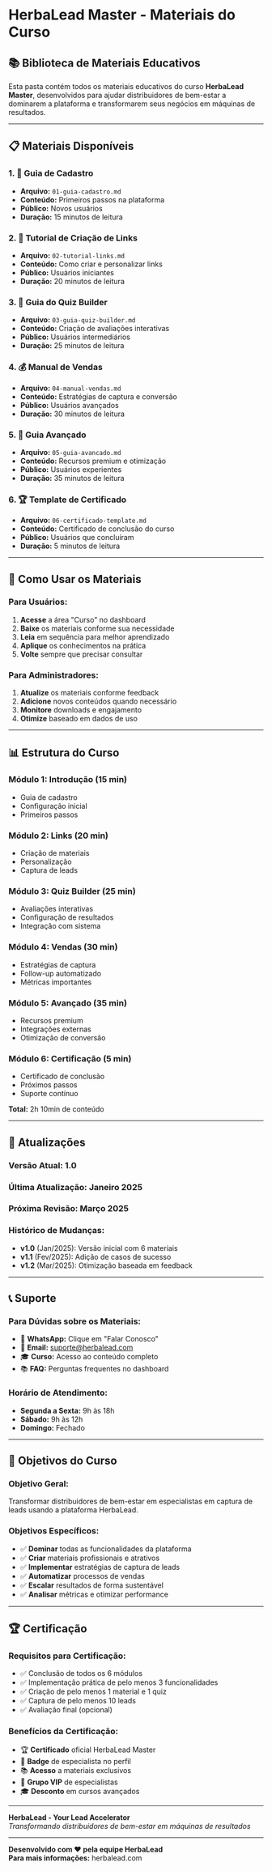 # HerbaLead Master - Materiais do Curso

## 📚 **Biblioteca de Materiais Educativos**

Esta pasta contém todos os materiais educativos do curso **HerbaLead Master**, desenvolvidos para ajudar distribuidores de bem-estar a dominarem a plataforma e transformarem seus negócios em máquinas de resultados.

---

## 📋 **Materiais Disponíveis**

### **1. 📖 Guia de Cadastro**
- **Arquivo:** `01-guia-cadastro.md`
- **Conteúdo:** Primeiros passos na plataforma
- **Público:** Novos usuários
- **Duração:** 15 minutos de leitura

### **2. 🔗 Tutorial de Criação de Links**
- **Arquivo:** `02-tutorial-links.md`
- **Conteúdo:** Como criar e personalizar links
- **Público:** Usuários iniciantes
- **Duração:** 20 minutos de leitura

### **3. 🧠 Guia do Quiz Builder**
- **Arquivo:** `03-guia-quiz-builder.md`
- **Conteúdo:** Criação de avaliações interativas
- **Público:** Usuários intermediários
- **Duração:** 25 minutos de leitura

### **4. 💰 Manual de Vendas**
- **Arquivo:** `04-manual-vendas.md`
- **Conteúdo:** Estratégias de captura e conversão
- **Público:** Usuários avançados
- **Duração:** 30 minutos de leitura

### **5. 🚀 Guia Avançado**
- **Arquivo:** `05-guia-avancado.md`
- **Conteúdo:** Recursos premium e otimização
- **Público:** Usuários experientes
- **Duração:** 35 minutos de leitura

### **6. 🏆 Template de Certificado**
- **Arquivo:** `06-certificado-template.md`
- **Conteúdo:** Certificado de conclusão do curso
- **Público:** Usuários que concluíram
- **Duração:** 5 minutos de leitura

---

## 🎯 **Como Usar os Materiais**

### **Para Usuários:**
1. **Acesse** a área "Curso" no dashboard
2. **Baixe** os materiais conforme sua necessidade
3. **Leia** em sequência para melhor aprendizado
4. **Aplique** os conhecimentos na prática
5. **Volte** sempre que precisar consultar

### **Para Administradores:**
1. **Atualize** os materiais conforme feedback
2. **Adicione** novos conteúdos quando necessário
3. **Monitore** downloads e engajamento
4. **Otimize** baseado em dados de uso

---

## 📊 **Estrutura do Curso**

### **Módulo 1: Introdução** (15 min)
- Guia de cadastro
- Configuração inicial
- Primeiros passos

### **Módulo 2: Links** (20 min)
- Criação de materiais
- Personalização
- Captura de leads

### **Módulo 3: Quiz Builder** (25 min)
- Avaliações interativas
- Configuração de resultados
- Integração com sistema

### **Módulo 4: Vendas** (30 min)
- Estratégias de captura
- Follow-up automatizado
- Métricas importantes

### **Módulo 5: Avançado** (35 min)
- Recursos premium
- Integrações externas
- Otimização de conversão

### **Módulo 6: Certificação** (5 min)
- Certificado de conclusão
- Próximos passos
- Suporte contínuo

**Total:** 2h 10min de conteúdo

---

## 🔄 **Atualizações**

### **Versão Atual:** 1.0
### **Última Atualização:** Janeiro 2025
### **Próxima Revisão:** Março 2025

### **Histórico de Mudanças:**
- **v1.0** (Jan/2025): Versão inicial com 6 materiais
- **v1.1** (Fev/2025): Adição de casos de sucesso
- **v1.2** (Mar/2025): Otimização baseada em feedback

---

## 📞 **Suporte**

### **Para Dúvidas sobre os Materiais:**
- 💬 **WhatsApp:** Clique em "Falar Conosco"
- 📧 **Email:** suporte@herbalead.com
- 🎓 **Curso:** Acesso ao conteúdo completo
- 📚 **FAQ:** Perguntas frequentes no dashboard

### **Horário de Atendimento:**
- **Segunda a Sexta:** 9h às 18h
- **Sábado:** 9h às 12h
- **Domingo:** Fechado

---

## 🎯 **Objetivos do Curso**

### **Objetivo Geral:**
Transformar distribuidores de bem-estar em especialistas em captura de leads usando a plataforma HerbaLead.

### **Objetivos Específicos:**
- ✅ **Dominar** todas as funcionalidades da plataforma
- ✅ **Criar** materiais profissionais e atrativos
- ✅ **Implementar** estratégias de captura de leads
- ✅ **Automatizar** processos de vendas
- ✅ **Escalar** resultados de forma sustentável
- ✅ **Analisar** métricas e otimizar performance

---

## 🏆 **Certificação**

### **Requisitos para Certificação:**
- ✅ Conclusão de todos os 6 módulos
- ✅ Implementação prática de pelo menos 3 funcionalidades
- ✅ Criação de pelo menos 1 material e 1 quiz
- ✅ Captura de pelo menos 10 leads
- ✅ Avaliação final (opcional)

### **Benefícios da Certificação:**
- 🏆 **Certificado** oficial HerbaLead Master
- 🎯 **Badge** de especialista no perfil
- 📚 **Acesso** a materiais exclusivos
- 💬 **Grupo VIP** de especialistas
- 🎓 **Desconto** em cursos avançados

---

**HerbaLead - Your Lead Accelerator**  
*Transformando distribuidores de bem-estar em máquinas de resultados*

---

**Desenvolvido com ❤️ pela equipe HerbaLead**  
**Para mais informações:** herbalead.com








